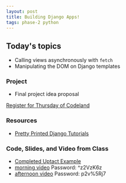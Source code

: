 ```yaml
---
layout: post
title: Building Django Apps!
tags: phase-2 python
---
```


## Today's topics

- Calling views asynchronously with `fetch`
- Manipulating the DOM on Django templates

### Project
 - Final project idea proposal

[Register for Thursday of Codeland](https://codelandconf.com/#tickets)

### Resources

* [Pretty Printed Django Tutorials](https://www.youtube.com/watch?v=QVX-etwgvJ8&list=PLXmMXHVSvS-DQfOsQdXkzEZyD0Vei7PKf)

### Code, Slides, and Video from Class
* [Completed Uptact Example](https://repl.it/@RebeccaConley/django-uptact)
* [morning video](https://us02web.zoom.us/rec/share/5ONfdrDC8GdIY6fx41nCXJYLDr-0X6a8hyNMqPQOyUhLbgwIVBrSMQ0AUQ2WiL2l  ) Password: ^z2VzK6z  
* [afternoon video](https://us02web.zoom.us/rec/share/1Z1sI4qg80JIeoXryWfzYaIvTpXHaaa81CkerqYFyJEuzvkh5CkeuEzfuwGqmXI  ) Password: p2v%5Rj7   